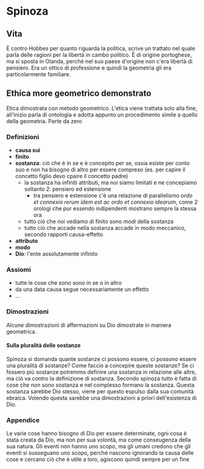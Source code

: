 # Spinoza
<!-- toc -->
## Vita
È contro Hobbes per quanto riguarda la politica, scrive un trattato nel quale parla delle ragioni per la libertà in cambo politico.
È di origine portoghese, ma si sposta in Olanda, perchè nel suo paese d'origine non c'era libertà di pensiero.
Era un ottico di professione e quindi la geometria gli era particolarmente familiare.

## Ethica more geometrico demonstrato
Etica dimostrata con metodo geometrico.
L'etica viene trattata solo alla fine, all'inizio parla di ontologia e adotta appunto un procedimento simile a quello della geometria.
Parte da zero

### Definizioni
- **causa sui**
- **finito**
- **sostanza**: ciò che è in se e è concepito per se, ossia esiste per conto suo e non ha bisogno di altro per essere compreso (es. per capire il concetto figlio devo cpaire il concetto padre)
    - la sostanza ha infiniti attributi, ma noi siamo limitati e ne concepiamo soltanto 2: pensiero ed estensione
        - tra pensiero e estensione c'è una relazione di parallelismo _ordo et connexio rerum idem est ac ordo et connexio idearum_, come 2 orologi che pur essendo indipendenti mostrano sempre la stessa ora
    - tutto ciò che noi vediamo di finito sono _modi_ della sostanza
    - tutto ciò che accade nella sostanza accade in modo meccanico, secondo rapporti causa-effetto
- **attributo**
- **modo**
- **Dio**: l'ente assolutamente infinito

### Assiomi
- tutte le cose che sono sono in se o in altro
- da una data causa segue necessariamente un effetto
- ...

### Dimostrazioni
Alcune dimostrazioni di affermazioni su Dio dimostrate in maniera geometrica.
#### Sulla pluralità delle sostanze
Spinoza si domanda quante sostanze ci possono essere, ci possono essere una pluralità di sostanze? Come faccio a concepire queste sostanze?
Se ci fossero più sostanze potremmo definire una sostanza in relazione alle altre, ma ciò va contro la definizione di sostanza.
Secondo spinoza tutto è fatta di cose che non sono sostanza e nel complesso formano la sostanza. Questa sostanza sarebbe Dio stesso, viene per questo espulso dalla sua comunità ebraica.
Volendo questa sarebbe una dimostrazioni a priori dell'esistenza di Dio.

### Appendice
Le varie cose hanno bisogno di Dio per essere determinate, ogni cosa è stata creata da Dio, ma non per sua volontà, ma come conseugenza della sua natura.
Gli eventi non hanno uno scopo, ma gli umani credono che gli eventi si susseguano uno scopo, perché nascono ignorando la causa delle cose e cercano ciò che è utile a loro, agiscono quindi sempre per un fine